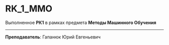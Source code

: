 # RK_1_MMO
Выполненное **РК1** в рамках предмета **Методы Машинного Обучения**
***
**Преподаватель**: Гапанюк Юрий Евгеньевич
